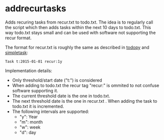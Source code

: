 
addrecurtasks
=============

Adds recuring tasks from recur.txt to todo.txt. The idea is to regularly call
the script which then adds tasks within the next 10 days to todo.txt. This way
todo.txt stays small and can be used with software not supporting the recur
format.

The format for recur.txt is roughly the same as described in
[todopy](https://github.com/bram85/topydo/wiki/Recurrence) and
[simpletask](https://github.com/mpcjanssen/simpletask-android/blob/master/src/main/assets/index.en.md#extensions):

    Task t:2015-01-01 recur:1y


Implementation details:

* Only threshold/start date ("t:") is considered
* When adding to todo.txt the recur tag "recur:" is ommited to not confuse
  software supporting it.
* The current threshold date is the one in todo.txt.
* The next threshold date is the one in recur.txt . When adding
  the task to todo.txt it is incremented.
* The following intervals are supported:
    * "y": Year
    * "m": month
    * "w": week
    * "d": day

